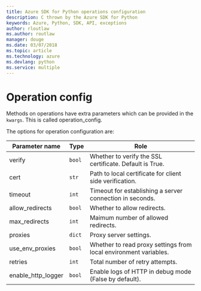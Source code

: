 ```yaml
---
title: Azure SDK for Python operations configuration 
description: C thrown by the Azure SDK for Python
keywords: Azure, Python, SDK, API, exceptions
author: rloutlaw
ms.author: routlaw
manager: douge
ms.date: 03/07/2018
ms.topic: article
ms.technology: azure
ms.devlang: python
ms.service: multiple
---
```


# Operation config 

Methods on operations have extra parameters which can be provided in the `kwargs`. This is called operation_config.

The options for operation configuration are:

|Parameter name|Type|Role|
|----------------------|------|---------------|
| verify |`bool`|Whether to verify the SSL certificate. Default is True.|
|  cert |`str`| Path to local certificate for client side verification.|
|  timeout |`int`| Timeout for establishing a server connection in seconds.|
|  allow_redirects |`bool` | Whether to allow redirects.|
|  max_redirects  |`int`| Maimum number of allowed redirects.|
|  proxies  |`dict` |Proxy server settings.|
|  use_env_proxies |`bool` |Whether to read proxy settings from local environment variables.|
|  retries  |`int` | Total number of retry attempts.|
|  enable_http_logger | `bool`| Enable logs of HTTP in debug mode (False by default).|
